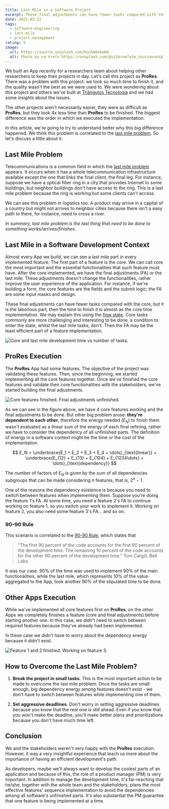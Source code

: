 ```yaml
---
title: Last Mile in a Software Project
excerpt: These final adjustments can have fewer tasks compared with the core, but it is the laborious part, then the time to finish it is almost as the core time implementation.
date: 2021-03-22
tags:
  - software-engineering
  - last-mile
  - project-management
rating: 5
image:
  url: https://source.unsplash.com/Kuu5mmxkwW4
  alt: Photo by <a href="https://unsplash.com/@vidarnm?utm_source=unsplash&amp;utm_medium=referral&amp;utm_content=creditCopyText">Vidar Nordli-Mathisen</a> on <a href="https://unsplash.com/s/photos/road?utm_source=unsplash&amp;utm_medium=referral&amp;utm_content=creditCopyText">Unsplash</a>
---
```


We built an App recently for a researchers team about helping other researchers to keep their projects in day. Let's call this project as **ProRes**. There was a problem with this project: we took so much time to finish it, and the quality wasn't the best as we were used to. We were wondering about this project and others we've built at [Triângulos Tecnologia](https://triangulostecnologia.com) and we had some insights about the issues.

The other projects aren't necessarily easier, they were as difficult as **ProRes**, but they took 4x less time than **ProRes** to be finished. The biggest difference was the order in which we executed the implementation.

In this article, we're going to try to understand better why this big difference happened. We think this problem is correlated to the [last mile problem](/zettelkasten/last-mile-problem). So let's discuss a little about it.

## Last Mile Problem

Telecommunications is a common field in which the [last mile problem](/zettelkasten/last-mile-problem) appears. It occurs when it has a whole telecommunication infrastructure available except the one that links the final client, the final leg. For instance, suppose we have a optical fiber ring in a city that provides Internet to some buildings, but neighbor buildings don't have access to the ring. This is a last mile problem because the ring is working but some clients can't access.

We can see this problem in logistics too. A product may arrive in a capital of a country but might not arrives to neighbor cities because there isn't a easy path to there, for instance, need to cross a river.

_In summary, last mile problem is the last thing that need to be done to something works/arrives/finishes._

## Last Mile in a Software Development Context

Almost every App we build, we can see a last mile part in every implemented feature. The first part of a feature is the core. We can call core the most important and the essential functionalities that such feature must have. After the core implemented, we have the final adjustments (FA) or the last mile. These adjustments doesn't change the functionalities, rather improve the user experience of the application. For instance, if we're building a form, the core features are the fields and the submit logic; the FA are some input masks and design.

These final adjustments can have fewer tasks compared with the core, but it is the laborious part, then the time to finish it is almost as the core time implementation. We may explain this using the [flow state](/zettelkasten/flow-state-psychology). Core tasks commonly are more challenging and interesting to be done, a condition to enter the state, whilst the last mile tasks, don't. Then the FA may be the least efficient part of a feature implementation.

![Core and last mile development time vs number of tasks.](/images/articles/last-mile-in-a-software-project/last-mile-time-vs-tasks.png)

## ProRes Execution

The **ProRes** App had some features. The objective of the project was validating these features. Then, since the beginning, we started implementing all the core features together. Once we've finished the core features and validate their core functionalities with the stakeholders, we've started building the final adjustments.

![Core features finished. Final adjustments unfinished.](/images/articles/last-mile-in-a-software-project/last-mile-application-prores.png)

As we can see in the figure above, we have 4 core features working and the final adjustments to be done. But other big problem arose: **they're dependent to each other**, therefore the energy needed ($E_N$) to finish them wasn't evaluated as a linear sum of the energy of each final refining, rather we have to consider the dependency of all unfinished parts. The definition of energy in a software context might be the time or the cost of the implementation.

$$
E_N = \underbrace{E_1 + E_2 + E_3 + E_4 + \dots}_{\text{linear}} + \underbrace{E_{12} + E_{13} + E_{124} + E_{1234\dots} + \dots}_{\text{dependency}}
$$

The number of factors of $E_N$ is given by the sum of all dependencies subgroups that can be made considering $n$ features, that is, $2^n -1$.

One of the reasons the dependency existence is because you need to switch between features when implementing them. Suppose you're doing the feature 1's FA. At some time, you need a feature 2's FA to continue working on feature 1, so you switch your work to implement it. Working on feature 2, you also need some feature 3's FA... and so on.

### 90-90 Rule

This scenario is correlated to the [90-90 Rule](/zettelkasten/the-90-90-rule), which states that

> "The first 90 percent of the code accounts for the first 90 percent of the development time. The remaining 10 percent of the code accounts for the other 90 percent of the development time." Tom Cargill, Bell Labs.

It was our case. 90% of the time was used to implement 90% of the main functionalities, while the last mile, which represents 10% of the value aggregated to the App, took another 90% of the stipulated time to be done.

## Other Apps Execution

While we've implemented all core features first on **ProRes**, on the other Apps we completely finishes a feature (core and final adjustments) before starting another one. In this case, we didn't need to switch between required features because they've already had been implemented.

In these case we didn't have to worry about the dependency energy because it didn't exist.

![Feature 1 and 2 finished. Working on feature 3.](/images/articles/last-mile-in-a-software-project/last-mile-application-other-apps.png)

## How to Overcome the Last Mile Problem?

1. **Break the project in small tasks**. This is the most important action to be made to overcome the last mile problem. Once the tasks are small enough, big dependency energy among features doesn't exist - we don't have to switch between features while implementing one of them.

1. **Set aggressive deadlines**. Don't worry in setting aggressive deadlines because you know that the real one is still ahead. Even if you know that you won't make the deadline, you'll make better plans and prioritizations because you don't have much time left.

## Conclusion

We and the stakeholders weren't very happy with the **ProRes** execution. However, it was a very insightful experience that teach us more about the importance of having an efficient development's path.

As developers, maybe we'll always want to develop the coolest parts of an application and because of this, the role of a product manager (PM) is very important. In addition to manage the development time, it's far-reaching that he/she, together with the whole team and the stakeholders, plans the most effective features' sequence implementation to avoid the dependencies among all software's unfinished parts. It's also substantial the PM guarantee that one feature is being implemented at a time.
